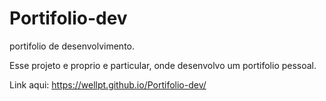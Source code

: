 # Portifolio-dev
portifolio de desenvolvimento.

Esse projeto e proprio e particular, onde desenvolvo um portifolio pessoal.

Link aqui: https://wellpt.github.io/Portifolio-dev/
